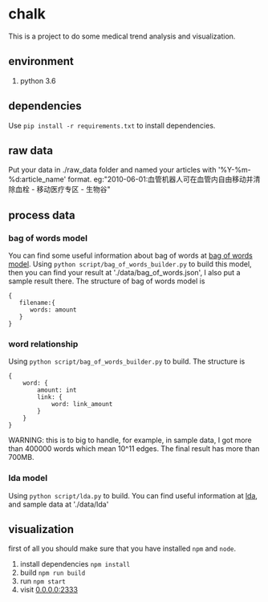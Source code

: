 # chalk
This is a project to do some medical trend analysis and visualization.

## environment
1. python 3.6

## dependencies
Use `pip install -r requirements.txt` to install dependencies.

## raw data
Put your data in ./raw_data folder and named your articles with '%Y-%m-%d:article_name' format. eg:"2010-06-01:血管机器人可在血管内自由移动并清除血栓 - 移动医疗专区 - 生物谷"

## process data
### bag of words model
You can find some useful information about bag of words at [bag of words model](https://en.wikipedia.org/wiki/Bag-of-words_model).
Using `python script/bag_of_words_builder.py` to build this model, then you can find your result at './data/bag_of_words.json', I also put a sample result there.
The structure of bag of words model is
```
{
   filename:{
      words: amount
   }
}
```

### word relationship
Using `python script/bag_of_words_builder.py` to build. The structure is 
```
{
    word: {
        amount: int
        link: {
            word: link_amount
        }
    }
}
```
WARNING: this is to big to handle, for example, in sample data, I got more than 400000 words which mean 10^11 edges. 
The final result has more than 700MB.


### lda model
Using `python script/lda.py` to build. You can find useful information at [lda](http://scikit-learn.org/stable/modules/generated/sklearn.decomposition.LatentDirichletAllocation.html#sklearn.decomposition.LatentDirichletAllocation.perplexity), and sample data at './data/lda'

## visualization
first of all you should make sure that you have installed `npm` and `node`. 
1. install dependencies `npm install`
2. build `npm run build`
3. run `npm start`
4. visit [0.0.0.0:2333](0.0.0.0:2333)

